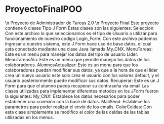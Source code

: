 # ProyectoFinalPOO
\n Proyecto de Administrador de Tareas 2.0
\n Proyecto Final
Este proyecto contiene 6 clases Tipo J Form
Estas clases son las siguientes:
Seleccion: Con este archivo lo que seleccionamos es el tipo de Usuario a utilizar para funcionamiento de nuestro codigo
Login_Form: Con este archivo podemos ingresar a nuestro sistema, este J Form hace uso de base datos, el cual esta conectado mediante una clase Java llamada My_CNX.
MenuTareas: Este es un menu para manejar los datos del tipo de usuario Lider.
MenuTareasAlu: Este es un menu que permite manejar los datos de los colaboradores.
AlumnosActualizar: Este es un menu para que los colaboradores puedan modificar sus datos, ya que a la hora de que el lider crea un nuevo usuario este solo crea el usuario con los valores default, y el usuario posteriormente puede modificar sus datos.
Recuperar: Este es un J Form para que el alumno pueda recuperar su contraseña via email
Las clases utilizadas para implementar diferentes metodos en los JForm fueron la siguientes:
My_CNX: Establece los datos necesarios para poder establecer una conexión con la base de datos.
MailSend: Establece los parametros para poder realizar el envio de los emails.
ColorCeldas: Con esta clase simplemente se modifico el color de las celdas de las tablas utilizadas en los menus.
